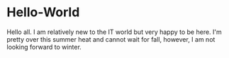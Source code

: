 # Hello-World
Hello all. I am relatively new to the IT world but very happy to be here. I'm pretty over this summer heat and cannot wait for fall, however, I am not looking forward to winter. 
